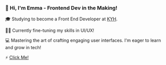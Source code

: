 ### 👋 Hi, I'm Emma - Frontend Dev in the Making!

🎓 Studying to become a Front End Developer at [KYH](https://www.linkedin.com/school/kyh).

🌱🚀 Currently fine-tuning my skills in UI/UX!

💻 Mastering the art of crafting engaging user interfaces. I'm eager to learn and grow in tech!

⚡ [Click Me!](https://emmamellgren.vercel.app)

<!--
**emmaoliviamellgren/emmaoliviamellgren** is a ✨ _special_ ✨ repository because its `README.md` (this file) appears on your GitHub profile.

Here are some ideas to get you started:

- 🔭 I’m currently working on ...
- 🌱 I’m currently learning ...
- 👯 I’m looking to collaborate on ...
- 🤔 I’m looking for help with ...
- 💬 Ask me about ...
- 📫 How to reach me: ...
- 😄 Pronouns: ...
- ⚡ Fun fact: ...
-->

